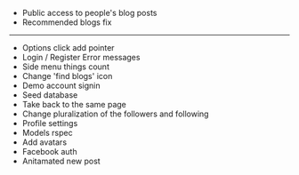 * Public access to people's blog posts
* Recommended blogs fix
---
* Options click add pointer
* Login / Register Error messages
* Side menu things count
* Change 'find blogs' icon
* Demo account signin
* Seed database
* Take back to the same page
* Change pluralization of the followers and following
* Profile settings
* Models rspec
* Add avatars
* Facebook auth
* Anitamated new post
